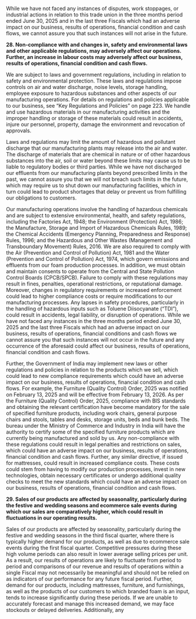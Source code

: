 While we have not faced any instances of disputes, work stoppages, or industrial actions in relation to this trade union in the three months period ended June 30, 2025 and in the last three Fiscals which had an adverse impact on our business, results of operations, financial condition and cash flows, we cannot assure you that such instances will not arise in the future.

**28. Non-compliance with and changes in, safety and environmental laws and other applicable regulations, may adversely affect our operations. Further, an increase in labour costs may adversely affect our business, results of operations, financial condition and cash flows.**

We are subject to laws and government regulations, including in relation to safety and environmental protection. These laws and regulations impose controls on air and water discharge, noise levels, storage handling, employee exposure to hazardous substances and other aspects of our manufacturing operations. For details on regulations and policies applicable to our business, see “Key Regulations and Policies” on page 223. We handle and use hazardous materials in our manufacturing activities and the improper handling or storage of these materials could result in accidents, injure our personnel, property, damage the environment and revocation of approvals.

Laws and regulations may limit the amount of hazardous and pollutant discharge that our manufacturing plants may release into the air and water. The discharge of materials that are chemical in nature or of other hazardous substances into the air, soil or water beyond these limits may cause us to be liable to regulatory bodies or third parties. While we have not discharged our effluents from our manufacturing plants beyond prescribed limits in the past, we cannot assure you that we will not breach such limits in the future, which may require us to shut down our manufacturing facilities, which in turn could lead to product shortages that delay or prevent us from fulfilling our obligations to customers.

Our manufacturing operations involve the handling of hazardous chemicals and are subject to extensive environmental, health, and safety regulations, including the Factories Act, 1948; the Environment (Protection) Act, 1986; the Manufacture, Storage and Import of Hazardous Chemicals Rules, 1989; the Chemical Accidents (Emergency Planning, Preparedness and Response) Rules, 1996; and the Hazardous and Other Wastes (Management and Transboundary Movement) Rules, 2016. We are also required to comply with the Air (Prevention and Control of Pollution) Act, 1981 and the Water (Prevention and Control of Pollution) Act, 1974, which govern emissions and effluents from our foam production processes. In addition, we must obtain and maintain consents to operate from the Central and State Pollution Control Boards (CPCB/SPCB). Failure to comply with these regulations may result in fines, penalties, operational restrictions, or reputational damage. Moreover, changes in regulatory requirements or increased enforcement could lead to higher compliance costs or require modifications to our manufacturing processes. Any lapses in safety procedures, particularly in the handling of hazardous inputs such as Toluene Diisocyanate (“TDI”), could result in accidents, legal liability, or disruption of operations. While we have not faced any instances in the three months period ended June 30, 2025 and the last three Fiscals which had an adverse impact on our business, results of operations, financial conditions and cash flows we cannot assure you that such instances will not occur in the future and any occurrence of the aforesaid could affect our business, results of operations, financial condition and cash flows.

Further, the Government of India may implement new laws or other regulations and policies in relation to the products which we sell, which could lead to new compliance requirements which could have an adverse impact on our business, results of operations, financial condition and cash flows. For example, the Furniture (Quality Control) Order, 2025 was notified on February 13, 2025 and will be effective from February 13, 2026. As per the Furniture (Quality Control) Order, 2025, compliance with BIS standards and obtaining the relevant certification have become mandatory for the sale of specified furniture products, including work chairs, general purpose chairs and stools, tables and desks, storage units, beds and bunk beds. The bureau under the Ministry of Commerce and Industry in India will have the authority to certify some of the specified furniture products which are currently being manufactured and sold by us. Any non-compliance with these regulations could result in legal penalties and restrictions on sales, which could have an adverse impact on our business, results of operations, financial condition and cash flows. Further, any similar directive, if issued for mattresses, could result in increased compliance costs. These costs could stem from having to modify our production processes, invest in new technologies, obtain necessary certificates or undergo additional quality checks to meet the new standards which could have an adverse impact on our business, results of operations, financial condition and cash flows.

**29. Sales of our products are affected by seasonality, particularly during the festive and wedding seasons and ecommerce sale events during which our sales are comparatively higher, which could result in fluctuations in our operating results.**

Sales of our products are affected by seasonality, particularly during the festive and wedding seasons in the third fiscal quarter, where there is typically higher demand for our products, as well as due to ecommerce sale events during the first fiscal quarter. Competitive pressures during these high volume periods can also result in lower average selling prices per unit. As a result, our results of operations are likely to fluctuate from period to period and comparisons of our revenue and results of operations within a single Fiscal may not necessarily be meaningful and should not be relied on as indicators of our performance for any future fiscal period. Further, demand for our products, including mattresses, furniture, and furnishings, as well as the products of our customers to which branded foam is an input, tends to increase significantly during these periods. If we are unable to accurately forecast and manage this increased demand, we may face stockouts or delayed deliveries. Additionally, any